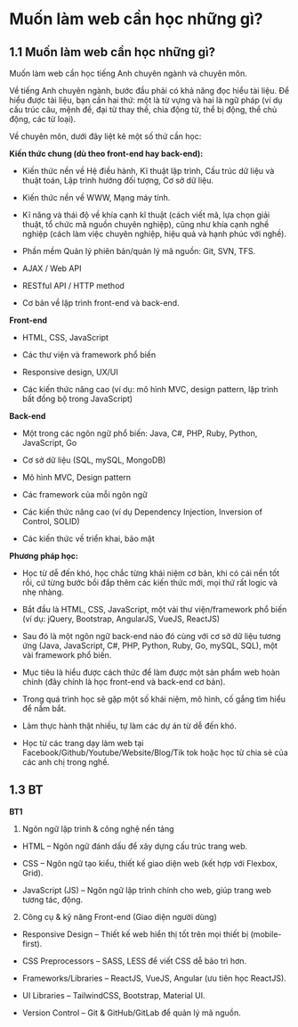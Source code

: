 # Muốn làm web cần học những gì?

## 1.1 Muốn làm web cần học những gì?

Muốn làm web cần học tiếng Anh chuyên ngành và chuyên môn.

Về tiếng Anh chuyên ngành, bước đầu phải có khả năng đọc hiểu tài liệu. Để hiểu được tài liệu, bạn cần hai thứ:
một là từ vựng và hai là ngữ pháp 
(ví dụ cấu trúc câu, mệnh đề, đại từ thay thế, chia động từ, thể bị động, thể chủ động, các từ loại).

Về chuyên môn, dưới đây liệt kê một số thứ cần học:

**Kiến thức chung (dù theo front-end hay back-end):**

- Kiến thức nền về Hệ điều hành, Kĩ thuật lập trình, Cấu trúc dữ liệu và thuật toán, Lập trình hướng đối tượng, Cơ sở dữ liệu.

- Kiến thức nền về WWW, Mạng máy tính.

- Kĩ năng và thái độ về khía cạnh kĩ thuật (cách viết mã, lựa chọn giải thuật,
tổ chức mã nguồn chuyên nghiệp), cũng như khía cạnh nghề nghiệp (cách làm việc chuyên nghiệp,
hiệu quả và hạnh phúc với nghề).

- Phần mềm Quản lý phiên bản/quản lý mã nguồn: Git, SVN, TFS.

- AJAX / Web API

- RESTful API / HTTP method

- Cơ bản về lập trình front-end và back-end.

**Front-end**

- HTML, CSS, JavaScript

- Các thư viện và framework phổ biến

- Responsive design, UX/UI

- Các kiến thức nâng cao (ví dụ: mô hình MVC, design pattern, lập trình bất đồng bộ trong JavaScript)

**Back-end**

- Một trong các ngôn ngữ phổ biến: Java, C#, PHP, Ruby, Python, JavaScript, Go

- Cơ sở dữ liệu (SQL, mySQL, MongoDB)

- Mô hình MVC, Design pattern

- Các framework của mỗi ngôn ngữ

- Các kiến thức nâng cao (ví dụ Dependency Injection, Inversion of Control, SOLID)

- Các kiến thức về triển khai, bảo mật

**Phương pháp học:**

- Học từ dễ đến khó, học chắc từng khái niệm cơ bản, khi có cái nền tốt rồi, cứ từng bước bồi đắp thêm các kiến thức mới,
mọi thứ rất logic và nhẹ nhàng.

- Bắt đầu là HTML, CSS, JavaScript, một vài thư viện/framework phổ biến (ví dụ: jQuery, Bootstrap, AngularJS, VueJS, ReactJS)

- Sau đó là một ngôn ngữ back-end nào đó cùng với cơ sở dữ liệu tương ứng (Java, JavaScript, C#, PHP, Python, Ruby, Go,
 mySQL, SQL), một vài framework phổ biến.

- Mục tiêu là hiểu được cách thức để làm được một sản phẩm web hoàn chỉnh (đây chính là học front-end và back-end cơ bản).

- Trong quá trình học sẽ gặp một số khái niệm, mô hình, cố gắng tìm hiểu để nắm bắt.

- Làm thực hành thật nhiều, tự làm các dự án từ dễ đến khó.

- Học từ các trang dạy làm web tại Facebook/Github/Youtube/Website/Blog/Tik tok hoặc học từ chia sẻ của các anh chị
trong nghề.

## 1.3 BT

**BT1** 

1. Ngôn ngữ lập trình & công nghệ nền tảng

- HTML – Ngôn ngữ đánh dấu để xây dựng cấu trúc trang web.

- CSS – Ngôn ngữ tạo kiểu, thiết kế giao diện web (kết hợp với Flexbox, Grid).

- JavaScript (JS) – Ngôn ngữ lập trình chính cho web, giúp trang web tương tác, động.

2. Công cụ & kỹ năng Front-end (Giao diện người dùng)

- Responsive Design – Thiết kế web hiển thị tốt trên mọi thiết bị (mobile-first).

- CSS Preprocessors – SASS, LESS để viết CSS dễ bảo trì hơn.

- Frameworks/Libraries – ReactJS, VueJS, Angular (ưu tiên học ReactJS).

- UI Libraries – TailwindCSS, Bootstrap, Material UI.

- Version Control – Git & GitHub/GitLab để quản lý mã nguồn.

